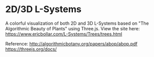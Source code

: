 # 2D/3D L-Systems
A colorful visualization of both 2D and 3D L-Systems based on "The Algorithmic Beauty of Plants" using Three.js. 
View the site here: https://www.ericbollar.com/L-Systems/Trees/trees.html

Reference:
http://algorithmicbotany.org/papers/abop/abop.pdf      
https://threejs.org/docs/
